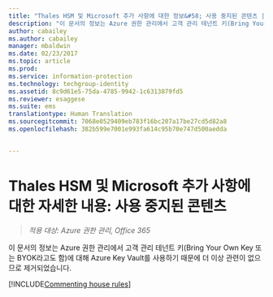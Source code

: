 ```yaml
---
title: "Thales HSM 및 Microsoft 추가 사항에 대한 정보&#58; 사용 중지된 콘텐츠 | Azure RMS"
description: "이 문서의 정보는 Azure 권한 관리에서 고객 관리 테넌트 키(Bring Your Own Key 또는 BYOK라고도 함)에 대해 Azure 주요 자격 증명 모음을 사용하기 때문에 더 이상 관련이 없으므로 제거되었습니다."
author: cabailey
ms.author: cabailey
manager: mbaldwin
ms.date: 02/23/2017
ms.topic: article
ms.prod: 
ms.service: information-protection
ms.technology: techgroup-identity
ms.assetid: 8c9d61e5-75da-4785-9942-1c6313879fd5
ms.reviewer: esaggese
ms.suite: ems
translationtype: Human Translation
ms.sourcegitcommit: 7068e0529409eb783f16bc207a17be27cd5d82a8
ms.openlocfilehash: 382b599e7001e993fa614c95b70e747d500aedda


---
```


# <a name="more-information-about-thales-hsms-and-microsoft-additions-retired-content"></a>Thales HSM 및 Microsoft 추가 사항에 대한 자세한 내용: 사용 중지된 콘텐츠

>*적용 대상: Azure 권한 관리, Office 365*

이 문서의 정보는 Azure 권한 관리에서 고객 관리 테넌트 키(Bring Your Own Key 또는 BYOK라고도 함)에 대해 Azure Key Vault를 사용하기 때문에 더 이상 관련이 없으므로 제거되었습니다. 

[!INCLUDE[Commenting house rules](../includes/houserules.md)]



<!--HONumber=Jan17_HO1-->


